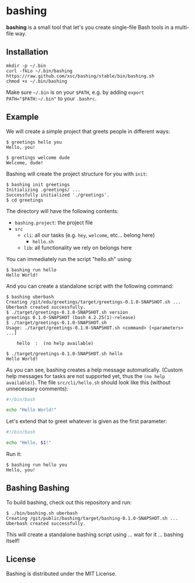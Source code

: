 # bashing

__bashing__ is a small tool that let's you create single-file Bash tools in a multi-file
way.

## Installation

```
mkdir -p ~/.bin 
curl -fkLo ~/.bin/bashing https://raw.github.com/xsc/bashing/stable/bin/bashing.sh
chmod +x ~/.bin/bashing
```

Make sure `~/.bin` is on your `$PATH`, e.g. by adding `export PATH="$PATH:~/.bin"` to your
`.bashrc`.

## Example

We will create a simple project that greets people in different ways:

```
$ greetings hello you
Hello, you!

$ greetings welcome dude
Welcome, dude!
```

Bashing will create the project structure for you with `init`:

```
$ bashing init greetings
Initializing .greetings/ ...
Successfully initialized './greetings'.
$ cd greetings
```

The directory will have the following contents:

- `bashing.project`: the project file
- `src`
  - `cli`: all our tasks (e.g. `hey`, `welcome`, etc... belong here)
     - `hello.sh`
  - `lib`: all functionality we rely on belongs here

You can immediately run the script "hello.sh" using:

```
$ bashing run hello
Hello World!
```

And you can create a standalone script with the following command:

```
$ bashing uberbash
Creating /git/edu/greetings/target/greetings-0.1.0-SNAPSHOT.sh ...
Uberbash created successfully.
$ ./target/greetings-0.1.0-SNAPSHOT.sh version
greetings 0.1.0-SNAPSHOT (bash 4.2.25(1)-release)
$ ./target/greetings-0.1.0-SNAPSHOT.sh 
Usage: ./target/greetings-0.1.0-SNAPSHOT.sh <command> [<parameters> ...]

    hello  :  (no help available)

$ ./target/greetings-0.1.0-SNAPSHOT.sh hello
Hello World!
```

As you can see, bashing creates a help message automatically. (Custom help
messages for tasks are not supported yet, thus the `(no help available)`).
The file `src/cli/hello.sh` should look like this (without unnecessary comments):

```bash
#!/bin/bash

echo "Hello World!"
```

Let's extend that to greet whatever is given as the first parameter:

```bash
#!/bin/bash

echo "Hello, $1!"
```

Run it:

```
$ bashing run hello you
Hello, you!
```

## Bashing Bashing

To build bashing, check out this repository and run:

```
$ ./bin/bashing.sh uberbash
Creating /git/public/bashing/target/bashing-0.1.0-SNAPSHOT.sh ...
Uberbash created successfully.
```

This will create a standalone bashing script using ... wait for it ... bashing itself!

## License 

Bashing is distributed under the MIT License.
